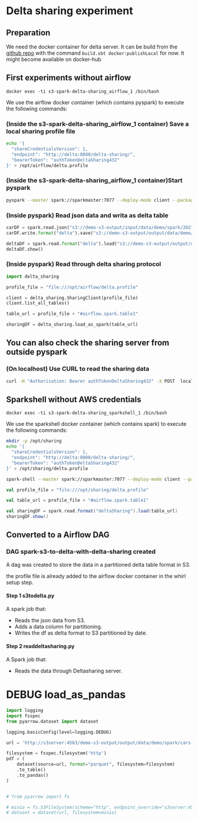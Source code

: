 # Delta sharing experiment

## Preparation

We need the docker container for delta server. It can be build from the [github repo](git@github.com:delta-io/delta-sharing.git) with the command `build.sbt docker:publishLocal` for now. It might become available on docker-hub

## First experiments without airflow

`docker exec -ti s3-spark-delta-sharing_airflow_1 /bin/bash`

We use the airflow docker container (which contains pyspark) to execute the following commands:

### (Inside the s3-spark-delta-sharing_airflow_1 container) Save a local sharing profile file 

```bash
echo '{
  "shareCredentialsVersion": 1,
  "endpoint": "http://delta:8080/delta-sharing/",
  "bearerToken": "authTokenDeltaSharing432"
}' > /opt/airflow/delta.profile
```

### (Inside the s3-spark-delta-sharing_airflow_1 container)Start pyspark

```bash
pyspark --master spark://sparkmaster:7077 --deploy-mode client --packages io.delta:delta-core_2.12:1.0.0,io.delta:delta-sharing-spark_2.12:0.1.0 --conf spark.hadoop.fs.s3a.access.key=${AWS_ACCESS_KEY_ID} --conf spark.hadoop.fs.s3a.secret.key=${AWS_SECRET_ACCESS_KEY} --conf spark.hadoop.fs.s3a.impl=org.apache.hadoop.fs.s3a.S3AFileSystem --conf spark.hadoop.fs.s3a.endpoint="${AWS_SERVER}:${AWS_PORT}" --conf spark.hadoop.fs.s3a.connection.ssl.enabled=false --conf spark.hadoop.fs.s3a.path.style.access=true --conf spark.hadoop.fs.s3.impl=org.apache.hadoop.fs.s3a.S3AFileSystem --conf "spark.sql.extensions=io.delta.sql.DeltaSparkSessionExtension" --conf "spark.sql.catalog.spark_catalog=org.apache.spark.sql.delta.catalog.DeltaCatalog"
```

### (Inside pyspark) Read json data and writa as delta table

```python
carDF = spark.read.json("s3://demo-s3-output/input/data/demo/spark/20210709/")
carDF.write.format("delta").save("s3://demo-s3-output/output/data/demo/spark/20210614/")

deltaDF = spark.read.format("delta").load("s3://demo-s3-output/output/data/demo/spark/20210614/")
deltaDF.show()
```

### (Inside pyspark) Read through delta sharing protocol

```python
import delta_sharing

profile_file = "file:///opt/airflow/delta.profile"

client = delta_sharing.SharingClient(profile_file)
client.list_all_tables()

table_url = profile_file + "#airflow.spark.table1"

sharingDF = delta_sharing.load_as_spark(table_url)
```

## You can also check the sharing server from outside pyspark

### (On localhost) Use CURL to read the sharing data

```bash
curl -H "Authorization: Bearer authTokenDeltaSharing432" -X POST  localhost:38080/delta-sharing/shares/airflow/schemas/spark/tables/table1/query
```

## Sparkshell without AWS credentials

`docker exec -ti s3-spark-delta-sharing_sparkshell_1 /bin/bash`

We use the sparkshell docker container (which contains spark) to execute the following commands:

```bash
mkdir -p /opt/sharing
echo '{
  "shareCredentialsVersion": 1,
  "endpoint": "http://delta:8080/delta-sharing/",
  "bearerToken": "authTokenDeltaSharing432"
}' > /opt/sharing/delta.profile

```

```bash
spark-shell --master spark://sparkmaster:7077 --deploy-mode client --packages io.delta:delta-core_2.12:1.0.0,io.delta:delta-sharing-spark_2.12:0.1.0
```

```scala
val profile_file = "file:///opt/sharing/delta.profile"

val table_url = profile_file + "#airflow.spark.table1"

val sharingDF = spark.read.format("deltaSharing").load(table_url)
sharingDF.show()
```

## Converted to a Airflow DAG

### DAG spark-s3-to-delta-with-delta-sharing created

A dag was created to store the data in a partitioned delta table format in S3. 

the profile file is already added to the airflow docker container in the whirl setup step.

#### Step 1 s3todelta.py

A spark job that:
- Reads the json data from S3.
- Adds a data column for partitioning.
- Writes the df as delta format to S3 partitioned by date.

#### Step 2 readdeltasharing.py

A Spark job that:
- Reads the data through Deltasharing server.

# DEBUG load_as_pandas

```python
import logging
import fsspec
from pyarrow.dataset import dataset

logging.basicConfig(level=logging.DEBUG)

url = 'http://s3server:4563/demo-s3-output/output/data/demo/spark/cars-all/part-00000-7512f0aa-e860-483c-aea5-e6bb2dd493ac-c000.snappy.parquet?X-Amz-Algorithm=AWS4-HMAC-SHA256&X-Amz-Date=20210712T192424Z&X-Amz-SignedHeaders=host&X-Amz-Expires=900&X-Amz-Credential=test%2F20210712%2Fus-east-1%2Fs3%2Faws4_request&X-Amz-Signature=a5daeb3fec5cf0ac7f1dce877c41b0c8c24eab7b63c72a3f1d8d8f9e2e4ef6e9'

filesystem = fsspec.filesystem('http')
pdf = (
    dataset(source=url, format="parquet", filesystem=filesystem)
    .to_table()
    .to_pandas()
)


# from pyarrow import fs

# minio = fs.S3FileSystem(scheme="http", endpoint_override="s3server:4563")
# dataset = dataset(url, filesystem=minio)
```